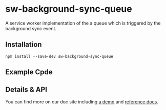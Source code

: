 # sw-background-sync-queue

A service worker implementation of the a queue which is triggered by the background sync event.

## Installation

`npm install --save-dev sw-background-sync-queue`

## Example Cpde



## Details & API

You can find more on our doc site including
[a demo](https://googlechrome.github.io/sw-helpers/sw-background-sync-queue/demo/) and
[reference docs](https://googlechrome.github.io/sw-helpers/sw-background-sync-queue/).
